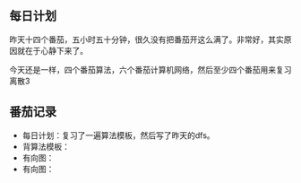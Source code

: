 ## 每日计划

昨天十四个番茄，五小时五十分钟，很久没有把番茄开这么满了。非常好，其实原因就在于心静下来了。

今天还是一样，四个番茄算法，六个番茄计算机网络，然后至少四个番茄用来复习离散3

## 番茄记录

- 每日计划：复习了一遍算法模板，然后写了昨天的dfs。
- 背算法模板：
- 有向图：
- 有向图：
